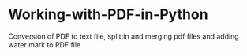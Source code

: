 # Working-with-PDF-in-Python
Conversion of PDF to text file, splittin and merging pdf files and adding water mark to PDF file
